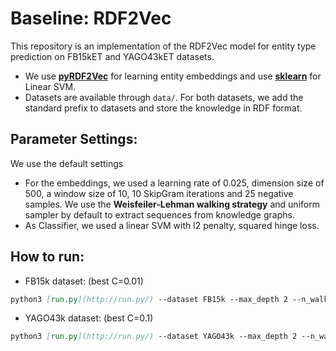 # Baseline: RDF2Vec

This repository is an implementation of the RDF2Vec model for entity type prediction on FB15kET and YAGO43kET datasets.

- We use **[pyRDF2Vec](https://github.com/IBCNServices/pyRDF2Vec/tree/940ef534cd44698dfb625a0f55a47b781a8dacae)** for learning entity embeddings and use **[sklearn](https://scikit-learn.org/stable/)** for Linear SVM.
- Datasets are available through `data/`. For both datasets, we add the standard prefix to datasets and store the knowledge in RDF format.

## Parameter Settings:

We use the default settings

- For the embeddings, we used a learning rate of 0.025, dimension size of 500, a window size of 10, 10 SkipGram iterations and 25 negative samples. We use the **Weisfeiler-Lehman walking strategy** and uniform sampler by default to extract sequences from knowledge graphs.
- As Classifier, we used a linear SVM with l2 penalty, squared hinge loss.

## How to run:

- FB15k dataset: (best C=0.01)

```markdown
python3 [run.py](http://run.py/) --dataset FB15k --max_depth 2 --n_walks 30
```

- YAGO43k dataset: (best C=0.1)

```markdown
python3 [run.py](http://run.py/) --dataset YAGO43k --max_depth 2 --n_walks 30
```